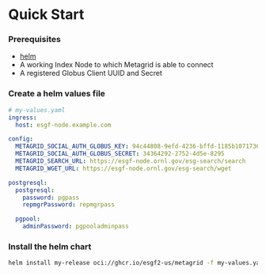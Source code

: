 # Quick Start
### Prerequisites

- [helm](https://helm.sh/docs/intro/install/)
- A working Index Node to which Metagrid is able to connect
- A registered Globus Client UUID and Secret

### Create a helm values file
```yaml
# my-values.yaml
ingress:
  host: esgf-node.example.com

config:
  METAGRID_SOCIAL_AUTH_GLOBUS_KEY: 94c44808-9efd-4236-bffd-1185b1071736
  METAGRID_SOCIAL_AUTH_GLOBUS_SECRET: 34364292-2752-4d5e-8295
  METAGRID_SEARCH_URL: https://esgf-node.ornl.gov/esg-search/search
  METAGRID_WGET_URL: https://esgf-node.ornl.gov/esg-search/wget

postgresql:
  postgresql:
    password: pgpass
    repmgrPassword: repmgrpass

  pgpool:
    adminPassword: pgpooladminpass
```

### Install the helm chart
```bash
helm install my-release oci://ghcr.io/esgf2-us/metagrid -f my-values.yaml

```